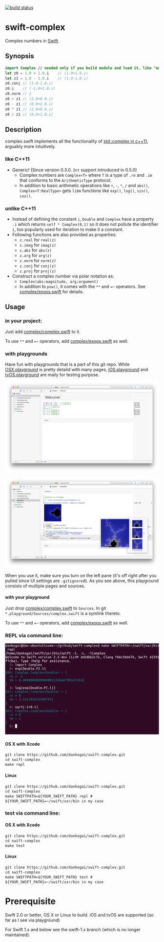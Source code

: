 [![build status](https://secure.travis-ci.org/dankogai/swift-complex.png)](http://travis-ci.org/dankogai/swift-complex)

# swift-complex

Complex numbers in [Swift].

[Swift]: https://developer.apple.com/swift/

## Synopsis

````swift
import Complex // needed only if you build module and load it, like "make repl"
let z0 = 1.0 + 1.0.i    // (1.0+1.0.i)
let z1 = 1.0 - 1.0.i    // (1.0-1.0.i)
z0.conj // (1.0-1.0.i)
z0.i    // (-1.0+1.0.i)
z0.norm // 2
z0 + z1 // (2.0+0.0.i)
z0 - z1 // (0.0+2.0.i)
z0 * z1 // (2.0+0.0.i)
z0 / z1 // (0.0+1.0.i)
````

## Description

complex.swift implements all the functionality of [std::complex in c++11], arguably more intuitively. 

[std::complex in c++11]: http://www.cplusplus.com/reference/complex/

### like C++11

* Generic! (Since version 0.3.0. `Int` support introduced in 0.5.0)
  * Complex numbers are `Complex<T>` where `T` is a type of `.re` and `.im` that conforms to the `ArithmeticType` protocol.
  * In addition to basic arithmetic operations like `+`, `-`, `*`, `/` and `abs()`, `Complex<T:RealType>` gets `libm` functions like `exp()`, `log()`, `sin()`, `cos()`.

### unlike C++11

* Instead of defining the constant `i`, `Double` and `Complex` have a property `.i` which returns `self * Complex(0,1)` so it does not pollute the identifier `i`, too popularly used for iteration to make it a constant.
* Following functions are also provided as properties:
  * `z.real` for `real(z)`
  * `z.imag` for `imag(z)`
  * `z.abs` for `abs(z)`
  * `z.arg` for `arg(z)`
  * `z.norm` for `norm(z)`
  * `z.conj` for `conj(z)`
  * `z.proj` for `proj(z)`
* Construct a complex number via polar notation as:
  * `Complex(abs:magnitude, arg:argument)`
  * In addition to `pow()`, it comes with the `**` and `=~` operators. See [complex/exops.swift] for details.


## Usage

### in your project:

Just add [complex/complex.swift] to it.

To use `**` and `=~` operators, add [complex/exops.swift] as well.

[complex/complex.swift]: ./complex/complex.swift
[complex/exops.swift]: ./complex/exops.swift

### with playgrounds

Have fun with playgrounds that is a part of this git repo.  While [OSX.playground] is pretty detaild with many pages, [iOS.playground] and [tvOS.playground] are maily for testing purpose.

![](screenshots/playground0.png)

![](screenshots/playground1.png)

[OSX.playground]: ./OSX.playground
[iOS.playground]: ./iOS.playground
[tvOS.playground]: ./tvOS.playground

When you use it, make sure you turn on the left pane (it's off right after you pulled since UI settings are `.gitignore`d).  As you see above, this playground consists of multiple pages and sources.

#### with your playground

Just drop [complex/complex.swift] to `Sources`.  In git `*.playground/Sources/complex.swift` is a symlink thereto.

To use `**` and `=~` operators, add [complex/exops.swift] as well.

### REPL via command line:

![](screenshots/repl-linux.png)

#### OS X with Xcode
````shell
git clone https://github.com/dankogai/swift-complex.git
cd swift-complex
make repl
````

#### Linux
````shell
git clone https://github.com/dankogai/swift-complex.git
cd swift-complex
make SWIFTPATH=${YOUR_SWIFT_PATH} repl # ${YOUR_SWIFT_PATH}=~/swift/usr/bin in my case
````
### test via command line:

#### OS X with Xcode
````shell
git clone https://github.com/dankogai/swift-complex.git
cd swift-complex
make test
````

#### Linux
````shell
git clone https://github.com/dankogai/swift-complex.git
cd swift-complex
make SWIFTPATH=${YOUR_SWIFT_PATH} test # ${YOUR_SWIFT_PATH}=~/swift/usr/bin in my case
````

# Prerequisite

Swift 2.0 or better, OS X or Linux to build. iOS and tvOS are supported (so far as I see via playground)

For Swift 1.x and below see the swift-1.x branch 
(which is no longer maintained).
